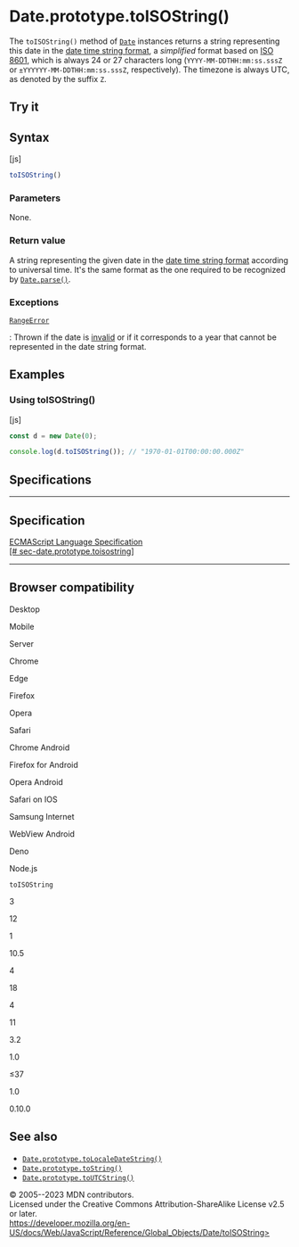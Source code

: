 Date.prototype.toISOString()
============================

 
The `toISOString()` method of [`Date`](../date) instances returns a
string representing this date in the [date time string
format](../date#date_time_string_format), a *simplified* format based on
[ISO 8601](https://en.wikipedia.org/wiki/ISO_8601), which is always 24
or 27 characters long (`YYYY-MM-DDTHH:mm:ss.sssZ` or
`±YYYYYY-MM-DDTHH:mm:ss.sssZ`, respectively). The timezone is always
UTC, as denoted by the suffix `Z`.


 
Try it 
------

 



 
Syntax
------

 
 
 
[js]


```js
toISOString()
```




 
### Parameters

 
None.



 
### Return value 

 
A string representing the given date in the [date time string
format](../date#date_time_string_format) according to universal time.
It\'s the same format as the one required to be recognized by
[`Date.parse()`](parse).



 
### Exceptions

 

[`RangeError`](../rangeerror)

:   Thrown if the date is
    [invalid](../date#the_epoch_timestamps_and_invalid_date) or if it
    corresponds to a year that cannot be represented in the date string
    format.



 
Examples
--------


 
### Using toISOString() 

 
 
 
[js]


```js
const d = new Date(0);

console.log(d.toISOString()); // "1970-01-01T00:00:00.000Z"
```




Specifications
--------------

 
  -----------------------------------------------------------------------------------------------------------------------------------
  Specification
  -----------------------------------------------------------------------------------------------------------------------------------
  [ECMAScript Language Specification\
  [\#
  sec-date.prototype.toisostring]](https://tc39.es/ecma262/multipage/numbers-and-dates.html#sec-date.prototype.toisostring)

  -----------------------------------------------------------------------------------------------------------------------------------


Browser compatibility 
---------------------

 


Desktop

Mobile

Server

Chrome

Edge

Firefox

Opera

Safari

Chrome Android

Firefox for Android

Opera Android

Safari on IOS

Samsung Internet

WebView Android

Deno

Node.js

`toISOString`

3

12

1

10.5

4

18

4

11

3.2

1.0

≤37

1.0

0.10.0

 
See also 
--------

 
-   [`Date.prototype.toLocaleDateString()`](tolocaledatestring)
-   [`Date.prototype.toString()`](tostring)
-   [`Date.prototype.toUTCString()`](toutcstring)



 
© 2005--2023 MDN contributors.\
Licensed under the Creative Commons Attribution-ShareAlike License v2.5
or later.\
https://developer.mozilla.org/en-US/docs/Web/JavaScript/Reference/Global_Objects/Date/toISOString>

